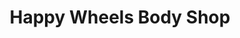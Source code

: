 ---
title: "Happy Wheels Body Shop"
url: /mckees-rocks/happy-wheels-body-shop/
shop: Autowerkstatt
---